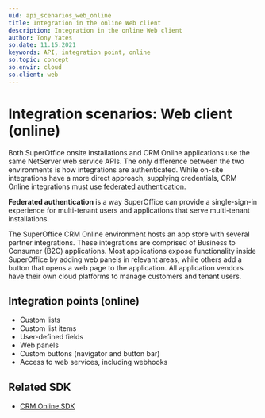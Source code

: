 ```yaml
---
uid: api_scenarios_web_online
title: Integration in the online Web client
description: Integration in the online Web client
author: Tony Yates
so.date: 11.15.2021
keywords: API, integration point, online
so.topic: concept
so.envir: cloud
so.client: web
---
```


# Integration scenarios: Web client (online)

Both SuperOffice onsite installations and CRM Online applications use the same NetServer web service APIs. The only difference between the two environments is how integrations are authenticated. While on-site integrations have a more direct approach, supplying credentials, CRM Online integrations must use [federated authentication][8].

**Federated authentication** is a way SuperOffice can provide a single-sign-in experience for multi-tenant users and applications that serve multi-tenant installations.

The SuperOffice CRM Online environment hosts an app store with several partner integrations. These integrations are comprised of Business to Consumer (B2C) applications. Most applications expose functionality inside SuperOffice by adding web panels in relevant areas, while others add a button that opens a web page to the application. All application vendors have their own cloud platforms to manage customers and tenant users.

## Integration points (online)

* Custom lists
* Custom list items
* User-defined fields
* Web panels
* Custom buttons (navigator and button bar)
* Access to web services, including webhooks

## Related SDK

* [CRM Online SDK][9]

<!-- Referenced links -->
[8]: ../../../superoffice-docs/docs/identity-management/federated-auth.md
[9]: ../api-reference/webapi/index.md

<!-- Referenced images -->
